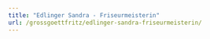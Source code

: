 ```yaml
---
title: "Edlinger Sandra - Friseurmeisterin"
url: /grossgoettfritz/edlinger-sandra-friseurmeisterin/
---
```


